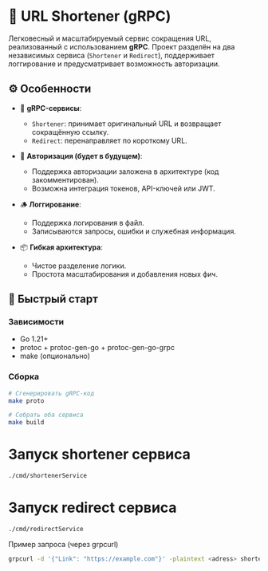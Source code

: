 # 🔗 URL Shortener (gRPC)

Легковесный и масштабируемый сервис сокращения URL, реализованный с использованием **gRPC**. Проект разделён на два независимых сервиса (`Shortener` и `Redirect`), поддерживает логгирование и предусматривает возможность авторизации.

## ⚙️ Особенности

- 🧩 **gRPC-сервисы**:
  - `Shortener`: принимает оригинальный URL и возвращает сокращённую ссылку.
  - `Redirect`: перенаправляет по короткому URL.

- 🔐 **Авторизация (будет в будущем)**:
  - Поддержка авторизации заложена в архитектуре (код закомментирован).
  - Возможна интеграция токенов, API-ключей или JWT.

- 🪵 **Логгирование**:
  - Поддержка логирования в файл.
  - Записываются запросы, ошибки и служебная информация.

- 📦 **Гибкая архитектура**:
  - Чистое разделение логики.
  - Простота масштабирования и добавления новых фич.


## 🚀 Быстрый старт

### Зависимости

- Go 1.21+
- protoc + protoc-gen-go + protoc-gen-go-grpc
- make (опционально)

### Сборка

```bash
# Сгенерировать gRPC-код
make proto

# Собрать оба сервиса
make build
```

# Запуск shortener сервиса
```bash
./cmd/shortenerService
```
# Запуск redirect сервиса
```bash
./cmd/redirectService
```
Пример запроса (через grpcurl)
```bash
grpcurl -d '{"Link": "https://example.com"}' -plaintext <adress> shortener.Shortener/ToRedirect
```

